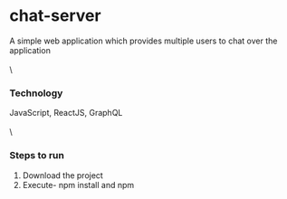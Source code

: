 # chat-server
A simple web application which provides multiple users to chat over the application
\
\
\
### Technology
JavaScript, ReactJS, GraphQL
\
\
\
### Steps to run
1. Download the project 
2. Execute- npm install  and npm 
